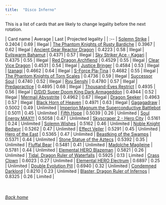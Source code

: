 ```yaml
---
title:  "Disco Inferno"
---
```


This is a list of cards that are likely to change legality before the next rotation.

| Card name | Average | Last | Projected legality |
| :-- |
[Solemn Strike](https://db.ygoprodeck.com/card/?search=Solemn%20Strike) | 0.2404 | 0.69 | Illegal |
[The Phantom Knights of Rusty Bardiche](https://db.ygoprodeck.com/card/?search=The%20Phantom%20Knights%20of%20Rusty%20Bardiche) | 0.3967 | 0.62 | Illegal |
[Ancient Gear Reactor Dragon](https://db.ygoprodeck.com/card/?search=Ancient%20Gear%20Reactor%20Dragon) | 0.4223 | 0.58 | Illegal |
[Evilswarm Bahamut](https://db.ygoprodeck.com/card/?search=Evilswarm%20Bahamut) | 0.4371 | 0.57 | Illegal |
[Sky Striker Ace - Kagari](https://db.ygoprodeck.com/card/?search=Sky%20Striker%20Ace%20-%20Kagari) | 0.4375 | 0.55 | Illegal |
[Red Dragon Archfiend](https://db.ygoprodeck.com/card/?search=Red%20Dragon%20Archfiend) | 0.4529 | 0.55 | Illegal |
[Clear Vice Dragon](https://db.ygoprodeck.com/card/?search=Clear%20Vice%20Dragon) | 0.4531 | 0.54 | Illegal |
[Justice Bringer](https://db.ygoprodeck.com/card/?search=Justice%20Bringer) | 0.4584 | 0.53 | Illegal |
[Izanagi](https://db.ygoprodeck.com/card/?search=Izanagi) | 0.4662 | 0.64 | Illegal |
[S-Force Pla-Tina](https://db.ygoprodeck.com/card/?search=S-Force%20Pla-Tina) | 0.4682 | 0.55 | Illegal |
[The Phantom Knights of Torn Scales](https://db.ygoprodeck.com/card/?search=The%20Phantom%20Knights%20of%20Torn%20Scales) | 0.4736 | 0.59 | Illegal |
[Successor Soul](https://db.ygoprodeck.com/card/?search=Successor%20Soul) | 0.4740 | 0.52 | Illegal |
[Ryu Senshi](https://db.ygoprodeck.com/card/?search=Ryu%20Senshi) | 0.4780 | 0.57 | Illegal |
[Predapractice](https://db.ygoprodeck.com/card/?search=Predapractice) | 0.4895 | 0.68 | Illegal |
[Thousand-Eyes Restrict](https://db.ygoprodeck.com/card/?search=Thousand-Eyes%20Restrict) | 0.4935 | 0.56 | Illegal |
[D/D/D Super Doom King Dark Armageddon](https://db.ygoprodeck.com/card/?search=D/D/D%20Super%20Doom%20King%20Dark%20Armageddon) | 0.4944 | 0.52 | Illegal |
[Mermail Abysstrite](https://db.ygoprodeck.com/card/?search=Mermail%20Abysstrite) | 0.4962 | 0.67 | Illegal |
[Dragon Seeker](https://db.ygoprodeck.com/card/?search=Dragon%20Seeker) | 0.4963 | 0.57 | Illegal |
[Black Horn of Heaven](https://db.ygoprodeck.com/card/?search=Black%20Horn%20of%20Heaven) | 0.4971 | 0.63 | Illegal |
[Gagagadraw](https://db.ygoprodeck.com/card/?search=Gagagadraw) | 0.5002 | 0.49 | Unlimited |
[Imperion Magnum the Superconductive Battlebot](https://db.ygoprodeck.com/card/?search=Imperion%20Magnum%20the%20Superconductive%20Battlebot) | 0.5011 | 0.45 | Unlimited |
[Fifth Hope](https://db.ygoprodeck.com/card/?search=Fifth%20Hope) | 0.5039 | 0.26 | Unlimited |
[Soul Energy MAX!!!](https://db.ygoprodeck.com/card/?search=Soul%20Energy%20MAX!!!) | 0.5058 | 0.47 | Unlimited |
[Skyscraper 2 - Hero City](https://db.ygoprodeck.com/card/?search=Skyscraper%202%20-%20Hero%20City) | 0.5161 | 0.24 | Unlimited |
[Solemn Wishes](https://db.ygoprodeck.com/card/?search=Solemn%20Wishes) | 0.5162 | 0.46 | Unlimited |
[Noble Knight Bedwyr](https://db.ygoprodeck.com/card/?search=Noble%20Knight%20Bedwyr) | 0.5262 | 0.47 | Unlimited |
[Effect Veiler](https://db.ygoprodeck.com/card/?search=Effect%20Veiler) | 0.5291 | 0.45 | Unlimited |
[Hero of the East](https://db.ygoprodeck.com/card/?search=Hero%20of%20the%20East) | 0.5365 | 0.47 | Unlimited |
[Beastking of the Swamps](https://db.ygoprodeck.com/card/?search=Beastking%20of%20the%20Swamps) | 0.5371 | 0.44 | Unlimited |
[Stone Statue of the Aztecs](https://db.ygoprodeck.com/card/?search=Stone%20Statue%20of%20the%20Aztecs) | 0.5392 | 0.35 | Unlimited |
[Fluffal Bear](https://db.ygoprodeck.com/card/?search=Fluffal%20Bear) | 0.5481 | 0.41 | Unlimited |
[Madolche Magileine](https://db.ygoprodeck.com/card/?search=Madolche%20Magileine) | 0.5781 | 0.44 | Unlimited |
[Elemental HERO Blazeman](https://db.ygoprodeck.com/card/?search=Elemental%20HERO%20Blazeman) | 0.5821 | 0.26 | Unlimited |
[Tidal, Dragon Ruler of Waterfalls](https://db.ygoprodeck.com/card/?search=Tidal,%20Dragon%20Ruler%20of%20Waterfalls) | 0.5925 | 0.13 | Limited |
[Crass Clown](https://db.ygoprodeck.com/card/?search=Crass%20Clown) | 0.6023 | 0.27 | Unlimited |
[Elemental HERO Electrum](https://db.ygoprodeck.com/card/?search=Elemental%20HERO%20Electrum) | 0.6897 | 0.25 | Unlimited |
[Double Evolution Pill](https://db.ygoprodeck.com/card/?search=Double%20Evolution%20Pill) | 0.6940 | 0.32 | Unlimited |
[Condemned Darklord](https://db.ygoprodeck.com/card/?search=Condemned%20Darklord) | 0.8210 | 0.23 | Unlimited |
[Blaster, Dragon Ruler of Infernos](https://db.ygoprodeck.com/card/?search=Blaster,%20Dragon%20Ruler%20of%20Infernos) | 0.8325 | 0.26 | Limited |

<br>

###### [Back home](index)